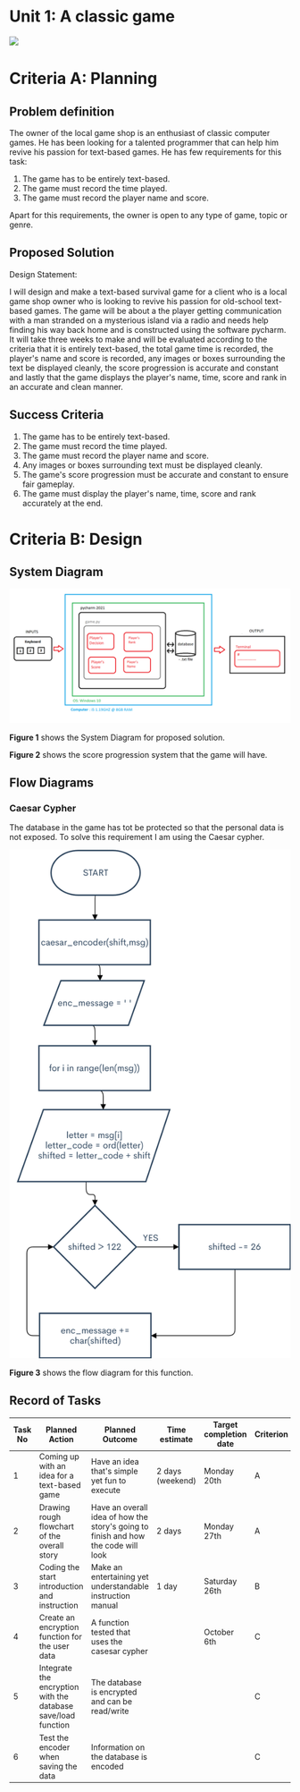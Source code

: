 # Unit 1: A classic game 
![](game.gif)

# Criteria A: Planning

## Problem definition

The owner of the local game shop is an enthusiast of classic computer games. He has been looking for a talented programmer that can help him revive his passion for text-based games. He has few requirements for this task:

1. The game has to be entirely text-based.
2. The game must record the time played.
3. The game must record the player name and score.



Apart for this requirements, the owner is open to any type of game, topic or genre.

## Proposed Solution

Design Statement:

I will design and make a text-based survival game for a client who is a local game shop owner who is looking to revive his passion for old-school text-based games. The game will be about a the player getting communication with a man stranded on a mysterious island via a radio and needs help finding his way back home and is constructed using the software pycharm. It will take three weeks to make and will be evaluated according to the criteria that it is entirely text-based, the total game time is recorded, the player's name and score is recorded, any images or boxes surrounding the text be displayed cleanly, the score progression is accurate and constant and lastly that the game displays the player's name, time, score and rank in an accurate and clean manner. 

## Success Criteria

1. The game has to be entirely text-based.
2. The game must record the time played.
3. The game must record the player name and score.
4. Any images or boxes surrounding text must be displayed cleanly. 
5. The game's score progression must be accurate and constant to ensure fair gameplay.
6. The game must display the player's name, time, score and rank accurately at the end. 

# Criteria B: Design

## System Diagram
![](Diagram.png)

**Figure 1** shows the System Diagram for proposed solution.



**Figure 2** shows the score progression system that the game will have.

## Flow Diagrams

### Caesar Cypher

The database in the game has tot be protected so that the personal data is not exposed. To solve this requirement I am using the Caesar cypher.

![](caesar_encoder.png)

**Figure 3** shows the flow diagram for this function.

## Record of Tasks
| Task No | Planned Action                                                | Planned Outcome                                                                    | Time estimate    | Target completion date | Criterion |
|---------|---------------------------------------------------------------|------------------------------------------------------------------------------------|------------------|------------------------|-----------|
| 1       | Coming up with an idea for a text-based game                  | Have an idea that's simple yet fun to execute                                      | 2 days (weekend) | Monday 20th            | A         |
| 2       | Drawing rough flowchart of the overall story                  | Have an overall idea of how the story's going to finish and how the code will look | 2 days           | Monday 27th            | A         |
| 3       | Coding the start introduction and instruction                 | Make an entertaining yet understandable instruction manual                         | 1 day            | Saturday 26th          | B         |
| 4       | Create an encryption function for the user data               | A function tested that uses the casesar cypher                                     |                  | October 6th            | C         |
| 5       | Integrate the encryption with the database save/load function | The database is encrypted and can be read/write                                    |                  |                        | C         |
| 6       | Test the encoder when saving the data                         | Information on the database is encoded                                             |                  |                        | C         |
